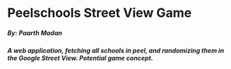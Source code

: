 # Peelschools Street View Game
##### By: Paarth Madan
##### A web application, fetching all schools in peel, and randomizing them in the Google Street View. Potential game concept.